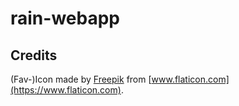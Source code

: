 # rain-webapp

## Credits

(Fav-)Icon made by [Freepik](https://www.flaticon.com/authors/freepik) from [www.flaticon.com](https://www.flaticon.com).
